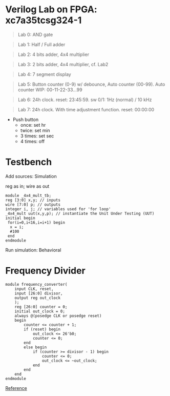 # Verilog Lab on FPGA: xc7a35tcsg324-1

> Lab 0: AND gate

> Lab 1: Half / Full adder

> Lab 2: 4 bits adder, 4x4 multiplier

> Lab 3:  2 bits adder, 4x4 multiplier, cf. Lab2

> Lab 4: 7 segment display

> Lab 5: Button counter (0-9) w/ debounce, Auto counter (00-99). Auto counter WIP: 00-11-22-33...99

> Lab 6: 24h clock. reset: 23:45:59. sw 0/1: 1Hz (normal) / 10 kHz

> Lab 7: 24h clock. With time adjustment function. reset: 00:00:00
* Push button
  * once: set hr
  * twice: set min
  * 3 times: set sec
  * 4 times: off  


# Testbench

Add sources: Simulation

reg as in; wire as out

```
module _4x4_mult_tb;
reg [3:0] x,y; // inputs
wire [7:0] p; // outputs
integer i, j; // variables used for 'for loop'
_4x4_mult uut(x,y,p); // instantiate the Unit Under Testing (UUT)
initial begin 
 for(i=0,i<16,i=i+1) begin
  x = i;
  #100
 end
endmodule
```
Run simulation: Behavioral

# Frequency Divider
```
module frequency_converter(
    input CLK, reset,
    input [26:0] divisor,
    output reg out_clock
    );
    reg [26:0] counter = 0;
    initial out_clock = 0;    
    always @(posedge CLK or posedge reset) 
    begin
        counter <= counter + 1;
        if (reset) begin
            out_clock <= 26'b0;
            counter <= 0;
        end
        else begin
            if (counter >= divisor - 1) begin
                counter <= 0;
                out_clock <= ~out_clock;
            end
        end
    end
endmodule
```

[Reference](https://github.com/gerardofisch/Verilog-HDL/tree/main/Labs)
